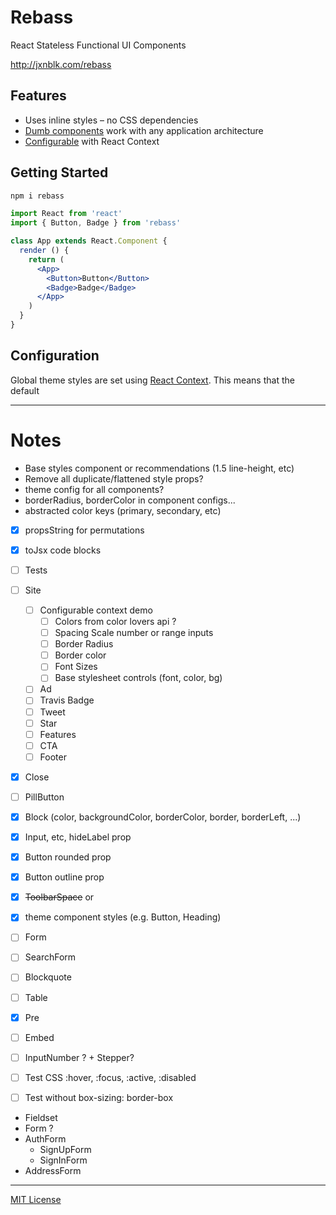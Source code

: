 # Rebass

React Stateless Functional UI Components

http://jxnblk.com/rebass

## Features

- Uses inline styles – no CSS dependencies
- [Dumb components](https://medium.com/@dan_abramov/smart-and-dumb-components-7ca2f9a7c7d0#.ah4312963) work with any application architecture
- [Configurable](#configuration) with React Context

## Getting Started

```bash
npm i rebass
```

```jsx
import React from 'react'
import { Button, Badge } from 'rebass'

class App extends React.Component {
  render () {
    return (
      <App>
        <Button>Button</Button>
        <Badge>Badge</Badge>
      </App>
    )
  }
}
```

## Configuration

Global theme styles are set using
[React Context](https://facebook.github.io/react/docs/context.html).
This means that the default

---

# Notes

- Base styles component or recommendations (1.5 line-height, etc)
- Remove all duplicate/flattened style props?
- theme config for all components?
- borderRadius, borderColor in component configs...
- abstracted color keys (primary, secondary, etc)

- [x] propsString for permutations
- [x] toJsx code blocks
- [ ] Tests
- [ ] Site
  - [ ] Configurable context demo
    - [ ] Colors from color lovers api ?
    - [ ] Spacing Scale number or range inputs
    - [ ] Border Radius
    - [ ] Border color
    - [ ] Font Sizes
    - [ ] Base stylesheet controls (font, color, bg)
  - [ ] Ad
  - [ ] Travis Badge
  - [ ] Tweet
  - [ ] Star
  - [ ] Features
  - [ ] CTA
  - [ ] Footer

- [x] Close
- [ ] PillButton
- [x] Block (color, backgroundColor, borderColor, border, borderLeft, ...)
- [x] Input, etc, hideLabel prop
- [x] Button rounded prop
- [x] Button outline prop
- [x] ~~ToolbarSpace~~ or <Space auto />

- [x] theme component styles (e.g. Button, Heading)

- [ ] Form
- [ ] SearchForm
- [ ] Blockquote
- [ ] Table
- [x] Pre
- [ ] Embed
- [ ] InputNumber ? + Stepper?

- [ ] Test CSS :hover, :focus, :active, :disabled
- [ ] Test without box-sizing: border-box

- Fieldset
- Form ?
- AuthForm
  - SignUpForm
  - SignInForm
- AddressForm

---

[MIT License](.github/LICENSE.md)

